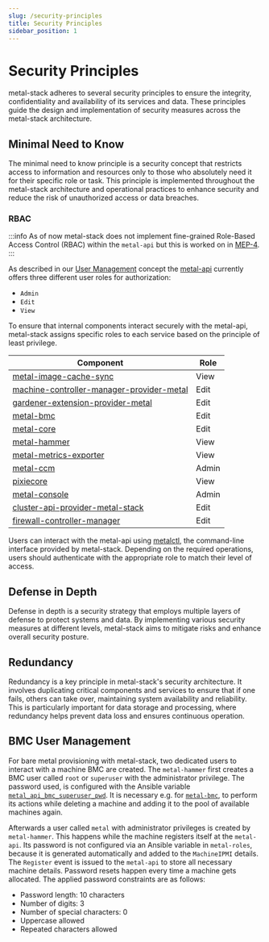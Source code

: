 ```yaml
---
slug: /security-principles
title: Security Principles
sidebar_position: 1
---
```


# Security Principles

metal-stack adheres to several security principles to ensure the integrity, confidentiality and availability of its services and data. These principles guide the design and implementation of security measures across the metal-stack architecture.

## Minimal Need to Know

The minimal need to know principle is a security concept that restricts access to information and resources only to those who absolutely need it for their specific role or task. This principle is implemented throughout the metal-stack architecture and operational practices to enhance security and reduce the risk of unauthorized access or data breaches.

### RBAC

:::info
As of now metal-stack does not implement fine-grained Role-Based Access Control (RBAC) within the `metal-api` but this is worked on in [MEP-4](../../../contributing/01-Proposals/MEP4/README.md).
:::

As described in our [User Management](../../05-Concepts/02-user-management.md) concept the [metal-api](https://github.com/metal-stack/metal-api) currently offers three different user roles for authorization:

- `Admin`
- `Edit`
- `View`

To ensure that internal components interact securely with the metal-api, metal-stack assigns specific roles to each service based on the principle of least privilege.

| Component                                                                                                             | Role  |
| --------------------------------------------------------------------------------------------------------------------- | ----- |
| [metal-image-cache-sync](https://github.com/metal-stack/metal-image-cache-sync)                                       | View  |
| [machine-controller-manager-provider-metal](https://github.com/metal-stack/machine-controller-manager-provider-metal) | Edit  |
| [gardener-extension-provider-metal](https://github.com/metal-stack/gardener-extension-provider-metal)                 | Edit  |
| [metal-bmc](https://github.com/metal-stack/metal-bmc)                                                                 | Edit  |
| [metal-core](https://github.com/metal-stack/metal-core)                                                               | Edit  |
| [metal-hammer](https://github.com/metal-stack/metal-hammer/)                                                          | View  |
| [metal-metrics-exporter](https://github.com/metal-stack/metal-metrics-exporter)                                       | View  |
| [metal-ccm](https://github.com/metal-stack/metal-ccm)                                                                 | Admin |
| [pixiecore](https://github.com/metal-stack/pixie)                                                                     | View  |
| [metal-console](https://github.com/metal-stack/metal-console)                                                         | Admin |
| [cluster-api-provider-metal-stack](https://github.com/metal-stack/cluster-api-provider-metal-stack)                   | Edit  |
| [firewall-controller-manager](https://github.com/metal-stack/firewall-controller-manager)                             | Edit  |

Users can interact with the metal-api using [metalctl](https://github.com/metal-stack/metalctl), the command-line interface provided by metal-stack. Depending on the required operations, users should authenticate with the appropriate role to match their level of access.

## Defense in Depth

Defense in depth is a security strategy that employs multiple layers of defense to protect systems and data. By implementing various security measures at different levels, metal-stack aims to mitigate risks and enhance overall security posture.

## Redundancy

Redundancy is a key principle in metal-stack's security architecture. It involves duplicating critical components and services to ensure that if one fails, others can take over, maintaining system availability and reliability. This is particularly important for data storage and processing, where redundancy helps prevent data loss and ensures continuous operation.

## BMC User Management 

For bare metal provisioning with metal-stack, two dedicated users to interact with a machine BMC are created.
The `metal-hammer` first creates a BMC user called `root` or `superuser` with the administrator privilege. The password used, is configured with the Ansible variable [`metal_api_bmc_superuser_pwd`](https://github.com/metal-stack/metal-roles/blob/master/control-plane/roles/metal/README.md#metal-api). It is necessary e.g. for [`metal-bmc`](https://github.com/metal-stack/metal-roles/blob/master/partition/roles/metal-bmc/README.md), to perform its actions while deleting a machine and adding it to the pool of available machines again.

Afterwards a user called `metal` with administrator privileges is created by `metal-hammer`. This happens while the machine registers itself at the `metal-api`. Its password is not configured via an Ansible variable in `metal-roles`, because it is generated automatically and added to the `MachineIPMI` details. The `Register` event is issued to the `metal-api` to store all necessary machine details. Password resets happen every time a machine gets allocated. The applied password constraints are as follows:

- Password length: 10 characters
- Number of digits: 3
- Number of special characters: 0
- Uppercase allowed
- Repeated characters allowed
